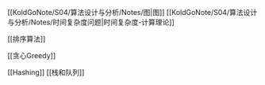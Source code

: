 [[KoldGoNote/S04/算法设计与分析/Notes/图|图]]
[[KoldGoNote/S04/算法设计与分析/Notes/时间复杂度问题|时间复杂度-计算理论]]

[[排序算法]]

[[贪心Greedy]]

[[Hashing]]
[[栈和队列]]

